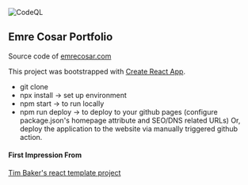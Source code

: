 ![CodeQL](https://github.com/emrecosar/portfolio/workflows/CodeQL/badge.svg)

## Emre Cosar Portfolio

Source code of [emrecosar.com](https://emrecosar.com)

This project was bootstrapped with [Create React App](https://github.com/facebookincubator/create-react-app).
* git clone
* npx install -> set up environment
* npm start -> to run locally
* npm run deploy -> to deploy to your github pages (configure package.json's homepage attribute and SEO/DNS related URLs)
Or, deploy the application to the website via manually triggered github action.

#### First Impression From
<a href="https://github.com/tbakerx/react-resume-template">Tim Baker's react template project</a>
